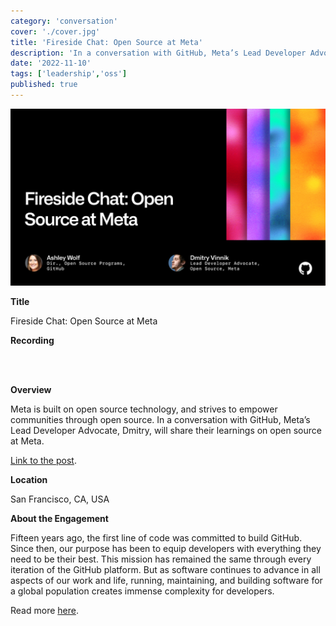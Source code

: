 ```yaml
---
category: 'conversation'
cover: './cover.jpg'
title: 'Fireside Chat: Open Source at Meta'
description: 'In a conversation with GitHub, Meta’s Lead Developer Advocate, Dmitry, will share their learnings on open source at Meta.'
date: '2022-11-10'
tags: ['leadership','oss']
published: true
---
```

![cover](./cover.jpg)

**Title**

Fireside Chat: Open Source at Meta

**Recording**

<br>


<br>

**Overview**

Meta is built on open source technology, and strives to empower communities through open source. In a conversation with GitHub, Meta’s Lead Developer Advocate, Dmitry, will share their learnings on open source at Meta.

[Link to the post](https://githubuniverse.com/events/detail/virtual-schedule/956326c3-2f7b-44b7-a).

**Location**

San Francisco, CA, USA

**About the Engagement**

Fifteen years ago, the first line of code was committed to build GitHub. Since then, our purpose has been to equip developers with everything they need to be their best. This mission has remained the same through every iteration of the GitHub platform. But as software continues to advance in all aspects of our work and life, running, maintaining, and building software for a global population creates immense complexity for developers.

Read more [here](https://dvinnik.dev/events/2022/github-universe).